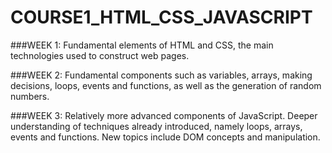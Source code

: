 # COURSE1_HTML_CSS_JAVASCRIPT

###WEEK 1: 
Fundamental elements of HTML and CSS, the main technologies used to construct web pages.

###WEEK 2: 
Fundamental components such as variables, arrays, making decisions, loops, events and functions, as well as the generation of random numbers.

###WEEK 3: 
Relatively more advanced components of JavaScript. Deeper understanding of techniques already introduced, namely loops, arrays, events and functions. New topics include DOM concepts and manipulation.
